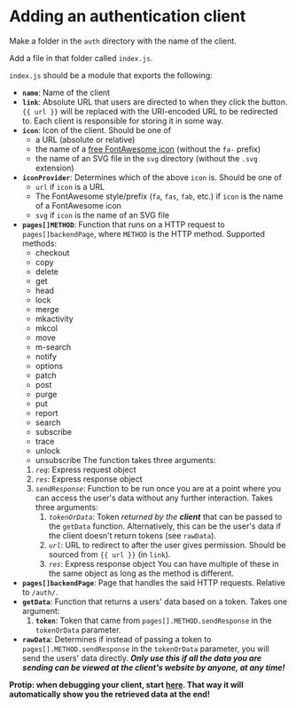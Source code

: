 # Adding an authentication client

Make a folder in the `auth` directory with the name of the client.

Add a file in that folder called `index.js`.

`index.js` should be a module that exports the following:

-   **`name`**: Name of the client
-   **`link`**: Absolute URL that users are directed to when they click the button. `{{ url }}` will be replaced with the URI-encoded URL to be redirected to. Each client is responsible for storing it in some way.
-   **`icon`**: Icon of the client. Should be one of
    -   a URL (absolute or relative)
    -   the name of a [free FontAwesome icon](https://fontawesome.com/icons?m=free) (without the `fa-` prefix)
    -   the name of an SVG file in the `svg` directory (without the `.svg` extension)
-   **`iconProvider`**: Determines which of the above `icon` is. Should be one of
    -   `url` if `icon` is a URL
    -   The FontAwesome style/prefix (`fa`, `fas`, `fab`, etc.) if `icon` is the name of a FontAwesome icon
    -   `svg` if `icon` is the name of an SVG file
-   **`pages[]METHOD`**: Function that runs on a HTTP request to `pages[]backendPage`, where `METHOD` is the HTTP method. Supported methods:
    <!-- -   all -->
    -   checkout
    -   copy
    -   delete
    -   get
    -   head
    -   lock
    -   merge
    -   mkactivity
    -   mkcol
    -   move
    -   m-search
    -   notify
    -   options
    -   patch
    -   post
    -   purge
    -   put
    -   report
    -   search
    -   subscribe
    -   trace
    -   unlock
    -   unsubscribe The function takes three arguments:
    1. _`req`_: Express request object
    2. _`res`_: Express response object
    3. _`sendResponse`_: Function to be run once you are at a point where you can access the user's data without any further interaction. Takes three arguments:
        1. _`tokenOrData`_: Token _returned by the **client**_ that can be passed to the `getData` function. Alternatively, this can be the user's data if the client doesn't return tokens (see `rawData`).
        2. _`url`_: URL to redirect to after the user gives permission. Should be sourced from `{{ url }}` (in `link`).
        3. _`res`_: Express response object You can have multiple of these in the same object as long as the method is different.
-   **`pages[]backendPage`**: Page that handles the said HTTP requests. Relative to `/auth/`.
-   **`getData`**: Function that returns a users' data based on a token. Takes one argument:
    1. **`token`**: Token that came from `pages[].METHOD.sendResponse` in the `tokenOrData` parameter.
-   **`rawData`**: Determines if instead of passing a token to `pages[].METHOD.sendResponse` in the `tokenOrData` parameter, you will send the users' data directly. _**Only use this if all the data you are sending can be viewed at the client's website by anyone, at any time!**_

**Protip: when debugging your client, start [here](https://auth.onedot.cf/auth?url=https%3A%2F%2Fauth.onedot.cf%2Fauth%2Fbackend%2Fget_data). That way it will automatically show you the retrieved data at the end!**
